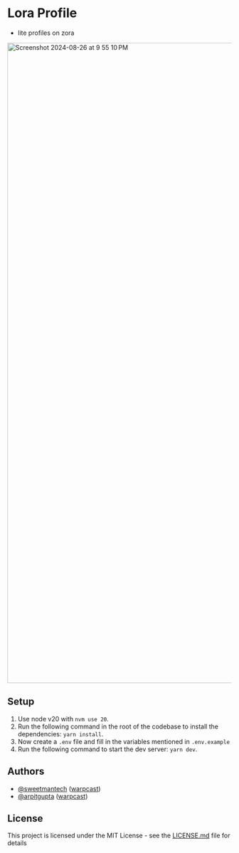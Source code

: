# Lora Profile

- lite profiles on zora
<img width="1440" alt="Screenshot 2024-08-26 at 9 55 10 PM" src="https://github.com/user-attachments/assets/7033fa1c-14a4-4c97-beeb-343bc0e15d14">

## Setup

1. Use node v20 with `nvm use 20`.
2. Run the following command in the root of the codebase to install the dependencies: `yarn install`.
3. Now create a `.env` file and fill in the variables mentioned in `.env.example`
4. Run the following command to start the dev server: `yarn dev`.

## Authors

- [@sweetmantech](https://github.com/sweetmantech) ([warpcast](https://warpcast.com/sweetman-eth))
- [@arpitgupta](https://github.com/arpitgupta1214) ([warpcast](https://warpcast.com/arpitgupta/))

## License

This project is licensed under the MIT License - see the [LICENSE.md](LICENSE.md) file for details
